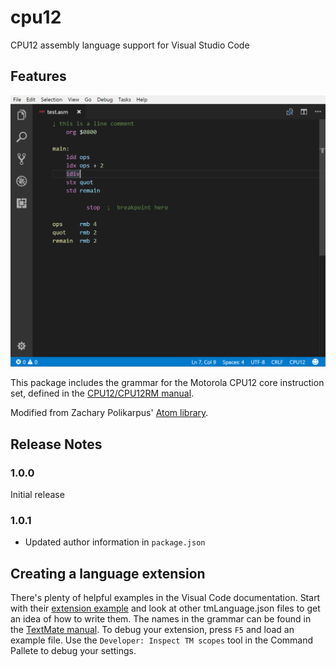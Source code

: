 # cpu12

CPU12 assembly language support for Visual Studio Code

## Features

![Syntax example](https://raw.githubusercontent.com/heztet/cpu12/master/example.png)

This package includes the grammar for the Motorola CPU12 core instruction set, defined in the [CPU12/CPU12RM manual](http://www.nxp.com/docs/en/reference-manual/CPU12RM.pdf).

Modified from Zachary Polikarpus' [Atom library](https://github.com/zpolygon95/language-cpu12).

## Release Notes

### 1.0.0

Initial release

### 1.0.1

- Updated author information in `package.json`

## Creating a language extension

There's plenty of helpful examples in the Visual Code documentation. Start with their [extension example](https://code.visualstudio.com/docs/extensions/example-hello-world) and look at other tmLanguage.json files to get an idea of how to write them. The names in the grammar can be found in the [TextMate manual](https://manual.macromates.com/en/language_grammars). To debug your extension, press `F5` and load an example file. Use the `Developer: Inspect TM scopes` tool in the Command Pallete to debug your settings.